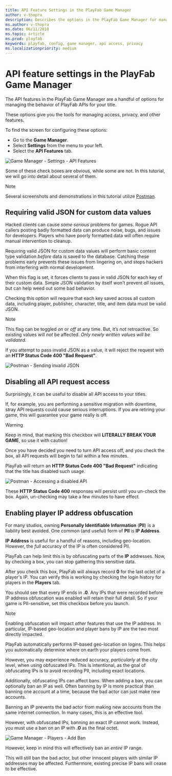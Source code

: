 ```yaml
---
title: API Feature Settings in the PlayFab Game Manager
author: v-thopra
description: Describes the options in the PlayFab Game Manager for managing the behavior of PlayFab APIs.
ms.author: v-thopra
ms.date: 06/11/2018
ms.topic: article
ms.prod: playfab
keywords: playfab, config, game manager, api access, privacy
ms.localizationpriority: medium
---
```


# API feature settings in the PlayFab Game Manager

The API features in the PlayFab Game Manager are a handful of options for managing the behavior of PlayFab APIs for your title.

These options give you the tools for managing access, privacy, and other features.

To find the screen for configuring these options:

- Go to the **Game Manager**.
- Select **Settings** from the menu to your left.
- Select the **API Features** tab.

![Game Manager - Settings - API Features](media/tutorials/game-manager-settings-api-features-full.png)  

Some of these check boxes are obvious, while some are not. In this tutorial, we will go into detail about several of them.

> [!NOTE]
> Several screenshots and demonstrations in this tutorial utilize [Postman](../../../sdks/postman/executing-the-playfab-api-via-postman.md).

## Requiring valid JSON for custom data values

Hacked clients can cause *some serious* problems for games. Rogue API callers posting badly formatted data can produce noise, bugs, and issues for developers. Players who have poorly formatted data will often require manual intervention to cleanup.

Requiring valid JSON for custom data values will perform basic content type validation *before* data is saved to the database. Catching these problems early prevents these issues from lingering on, and stops hackers from interfering with normal development.

When this flag is set, it forces clients to pass in valid JSON for each key of their custom data. Simple JSON validation by itself won't prevent *all* issues, but can help weed out some bad behavior.

Checking this option will require that each key saved across all custom data, including player, publisher, character, title, and item data must be valid JSON.

> [!NOTE]
> This flag can be toggled *on* or *off* at any time. But, it’s *not* retroactive. So existing values will *not* be affected. *Only newly written values will be validated.*

If you attempt to pass invalid JSON as a value, it will reject the request with an **HTTP Status Code 400 "Bad Request"**.

![Postman - Sending invalid JSON](media/tutorials/postman-sending-invalid-json.png)  

## Disabling all API request access

Surprisingly, it can be useful to disable all API access to your titles.

If, for example, you are performing a sensitive migration with downtime, stray API requests could cause serious interruptions. If you are retiring your game, this will guarantee your game really is off.

> [!WARNING]
> Keep in mind, that marking this checkbox will **LITERALLY BREAK YOUR GAME**, so use it with caution!

Once you have decided you need to turn API access off, and you check the box, all API requests will begin to fail within a few minutes.

PlayFab will return an **HTTP Status Code 400 "Bad Request"** indicating that the title has disabled such usage.

![Postman - Accessing a disabled API](media/tutorials/postman-accessing-a-disabled-api.png)  

These **HTTP Status Code 400** responses will persist until you un-check the box. Again, un-checking may take a few minutes to have effect.

## Enabling player IP address obfuscation

For many studios, owning **Personally Identifiable Information** (**PII**) is a liability best avoided. One common (and useful) form of **PII** is **IP Address**.

**IP Address** is useful for a handful of reasons, including geo-location. However, the *full* accuracy of the IP is often considered PII.

PlayFab can help limit this is by obfuscating parts of the **IP** addresses. Now, by checking a box, you can stop gathering this sensitive data.

After you check this box, PlayFab will always record **0** for the last octet of a player's IP. You can verify this is working by checking the login history for players in the **Players** tab.

You should see that every IP ends in **.0**. Any IPs that were recorded before IP address obfuscation was enabled will retain their full detail. So if your game is PII-sensitive, set this checkbox before you launch.

> [!NOTE]
> Enabling obfuscation will impact *other* features that use the IP address. In particular, IP-based geo-location and player bans by IP are the two most directly impacted.

PlayFab automatically performs IP-based geo-location on logins. This helps you automatically determine where on earth your players come from.

However, you may experience reduced accuracy, *particularly* at the city level, when using obfuscated IPs. This is intentional, as the goal of obfuscating IPs is to avoid recording PII, including exact locations.

Additionally, obfuscating IPs can affect bans. When adding a ban, you can optionally ban an IP as well. Often banning by IP is more practical than banning one account at a time, because the bad actor can just make new accounts.

Banning an IP prevents the bad actor from making new accounts from the same internet connection. In many cases, this is an effective tool.

However, with obfuscated IPs, banning an exact IP cannot work. Instead, you must use a ban on an IP with **.0** as the final octet.

![Game Manager - Players - Add Ban](media/tutorials/game-manager-players-add-ban.png)  

However, keep in mind this will effectively ban an *entire* IP range.

This will still ban the bad actor, but other innocent players with similar IP addresses may be affected. Furthermore, existing precise IP bans will cease to be effective.
